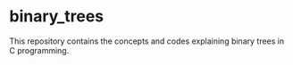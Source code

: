 # binary_trees
This repository contains the concepts and codes explaining binary
trees in C programming.

